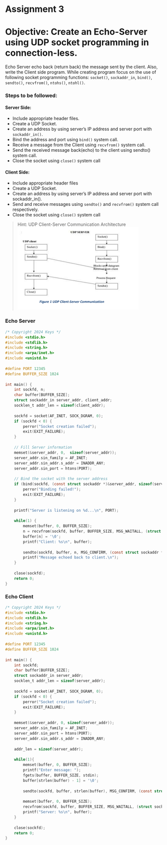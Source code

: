 # Assignment 3

# Objective: Create an Echo-Server using UDP socket programming in connection-less.
Echo Server echo back (return back) the message sent by the client. Also, write the Client side program. While creating
program focus on the use of following socket programming functions:
`socket()`, `sockaddr_in`, `bind()`, `sendto()`, `recvfrom()`, `ntohs()`, `ntohl()`.

### Steps to be followed:
#### Server Side:
- Include appropriate header files.
- Create a UDP Socket.
- Create an address by using server’s IP address and server port with `sockaddr_in()`.
- Bind the address and port using `bind()` system call.
- Receive a message from the Client using `recvfrom()` system call.
- Send the received message back(echo) to the client using sendto() system call.
- Close the socket using `close()` system call
#### Client Side:
- Include appropriate header files
- Create a UDP Socket.
- Create an address by using server’s IP address and server port with sockaddr_in().
- Send and receive messages using `sendto()` and `recvfrom()` system call respectively.
- Close the socket using `close()` system call

> Hint: UDP Client-Server Communication Architecture
![UDP Client-Server Communication Architecture](../../../../assets/Thapar_Year3_COE_NP_Assignment3.png)

### Echo Server
  ```c
  /* Copyright 2024 Keys */
  #include <stdio.h>
  #include <stdlib.h>
  #include <string.h>
  #include <arpa/inet.h>
  #include <unistd.h>

  #define PORT 12345
  #define BUFFER_SIZE 1024

  int main() {
      int sockfd, n;
      char buffer[BUFFER_SIZE];
      struct sockaddr_in server_addr, client_addr;
      socklen_t addr_len = sizeof(client_addr);

      sockfd = socket(AF_INET, SOCK_DGRAM, 0);
      if (sockfd < 0) {
          perror("Socket creation failed");
          exit(EXIT_FAILURE);
      }

      // Fill Server information
      memset(&server_addr, 0,  sizeof(server_addr));
      server_addr.sin_family = AF_INET;
      server_addr.sin_addr.s_addr = INADDR_ANY;
      server_addr.sin_port = htons(PORT);

      // Bind the socket with the server address
      if (bind(sockfd, (const struct sockaddr *)&server_addr, sizeof(server_addr)) < 0){
          perror("Binding failed!");
          exit(EXIT_FAILURE);
      }

      printf("Server is listening on %d...\n", PORT);

      while(1) {
          memset(buffer, 0, BUFFER_SIZE);
          n = recvfrom(sockfd, buffer, BUFFER_SIZE, MSG_WAITALL, (struct sockaddr *)&client_addr, &addr_len);
          buffer[n] = '\0';
          printf("Client: %s\n", buffer);

          sendto(sockfd, buffer, n, MSG_CONFIRM, (const struct sockaddr *)&client_addr, addr_len);
          printf("Message echoed back to client.\n");
      }

      close(sockfd);
      return 0;
  }
  ```

### Echo Client
  ```c
  /* Copyright 2024 Keys */
  #include <stdio.h>
  #include <stdlib.h>
  #include <string.h>
  #include <arpa/inet.h>
  #include <unistd.h>

  #define PORT 12345
  #define BUFFER_SIZE 1024

  int main() {
      int sockfd;
      char buffer[BUFFER_SIZE];
      struct sockaddr_in server_addr;
      socklen_t addr_len = sizeof(server_addr);

      sockfd = socket(AF_INET, SOCK_DGRAM, 0);
      if (sockfd < 0) {
          perror("Socket creation failed");
          exit(EXIT_FAILURE);
      }

      memset(&server_addr, 0, sizeof(server_addr));
      server_addr.sin_family = AF_INET;
      server_addr.sin_port = htons(PORT);
      server_addr.sin_addr.s_addr = INADDR_ANY;

      addr_len = sizeof(server_addr);

      while(1){
          memset(buffer, 0, BUFFER_SIZE);
          printf("Enter message: ");
          fgets(buffer, BUFFER_SIZE, stdin);
          buffer[strlen(buffer) - 1] = '\0';

          sendto(sockfd, buffer, strlen(buffer), MSG_CONFIRM, (const struct sockaddr *)&server_addr, addr_len);

          memset(buffer, 0, BUFFER_SIZE);
          recvfrom(sockfd, buffer, BUFFER_SIZE, MSG_WAITALL, (struct sockaddr *)&server_addr, &addr_len);
          printf("Server: %s\n", buffer);
      }

      close(sockfd);
      return 0;
  }
  ```
